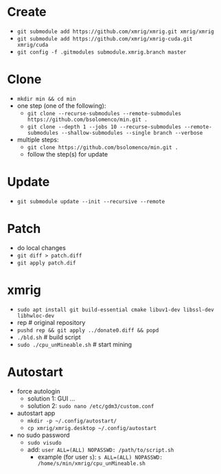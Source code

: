 # Create
- `git submodule add https://github.com/xmrig/xmrig.git xmrig/xmrig`
- `git submodule add https://github.com/xmrig/xmrig-cuda.git xmrig/cuda`
- `git config -f .gitmodules submodule.xmrig.branch master`

# Clone
- `mkdir min && cd min`
- one step (one of the following):
    - `git clone --recurse-submodules --remote-submodules https://github.com/bsolomenco/min.git .`
    - `git clone --depth 1 --jobs 10 --recurse-submodules --remote-submodules --shallow-submodules --single branch --verbose`
- multiple steps:
    - `git clone https://github.com/bsolomenco/min.git .`
    - follow the step(s) for update

# Update
- `git submodule update --init --recursive --remote`

# Patch
- do local changes
- `git diff > patch.diff`
- `git apply patch.dif`

# xmrig
- `sudo apt install git build-essential cmake libuv1-dev libssl-dev libhwloc-dev`
- rep                           # original repository
- `pushd rep && git apply ../donate0.diff && popd`
- `./bld.sh`                    # build script
- `sudo ./cpu_unMineable.sh`    # start mining

# Autostart
- force autologin
    - solution 1: GUI ...
    - solution 2: `sudo nano /etc/gdm3/custom.conf`
- autostart app
    - `mkdir -p ~/.config/autostart/`
    - `cp xmrig/xmrig.desktop ~/.config/autostart`
- no sudo password
    - `sudo visudo`
    - add: `user ALL=(ALL) NOPASSWD: /path/to/script.sh`
        - example (for user `s`): `s ALL=(ALL) NOPASSWD: /home/s/min/xmrig/cpu_unMineable.sh`


